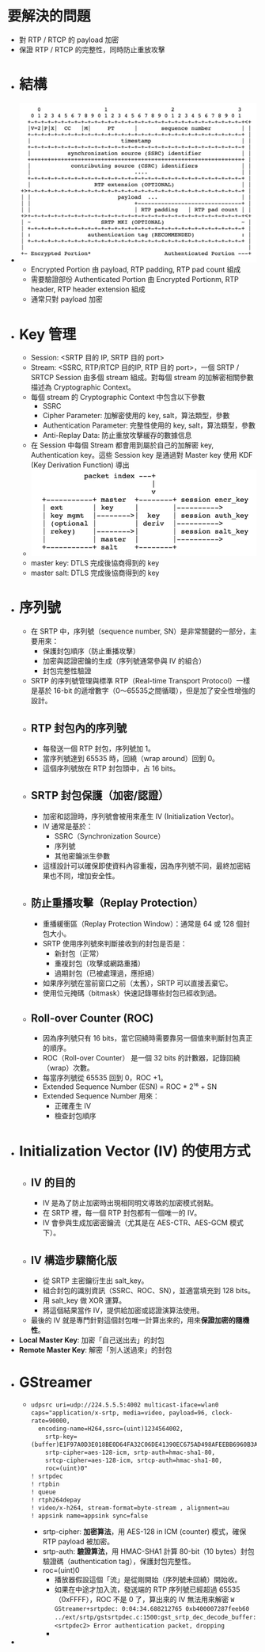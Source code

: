 # 要解決的問題
- 對 RTP / RTCP 的 payload 加密
- 保證 RTP / RTCP 的完整性，同時防止重放攻擊
- # 結構
- ![image.png](../assets/image_1745823294705_0.png)
	- Encrypted Portion 由 payload, RTP padding, RTP pad count 組成
	- 需要驗證部份 Authenticated Portion 由 Encrypted Portionm, RTP header, RTP header extension 組成
	- 通常只對 payload 加密
- # Key 管理
	- Session: <SRTP 目的 IP, SRTP 目的 port>
	- Stream: <SSRC, RTP/RTCP 目的IP, RTP 目的 port>，一個 SRTP / SRTCP Session 由多個 stream 組成。對每個 stream 的加解密相關參數描述為 Cryptographic Context。
	- 每個 stream 的 Cryptographic Context 中包含以下參數
		- SSRC
		- Cipher Parameter: 加解密使用的 key, salt，算法類型，參數
		- Authentication Parameter: 完整性使用的 key, salt，算法類型，參數
		- Anti-Replay Data: 防止重放攻擊緩存的數據信息
	- 在 Session 中每個 Stream 都會用到屬於自己的加解密 key, Authentication key。這些 Session key 是通過對 Master key 使用 KDF (Key Derivation Function) 導出
	- ![image.png](../assets/image_1745824069494_0.png)
	- master key: DTLS 完成後協商得到的 key
	- master salt: DTLS 完成後協商得到的 key
- # 序列號
	- 在 SRTP 中，序列號（sequence number, SN）是非常關鍵的一部分，主要用來：
		- 保護封包順序（防止重播攻擊）
		- 加密與認證密鑰的生成（序列號通常參與 IV 的組合）
		- 封包完整性驗證
	- SRTP 的序列號管理與標準 RTP（Real-time Transport Protocol）一樣是基於 16-bit 的遞增數字（0～65535之間循環），但是加了安全性增強的設計。
	- ## RTP 封包內的序列號
		- 每發送一個 RTP 封包，序列號加 1。
		- 當序列號達到 65535 時，回繞（wrap around）回到 0。
		- 這個序列號放在 RTP 封包頭中，占 16 bits。
	- ## SRTP 封包保護（加密/認證）
		- 加密和認證時，序列號會被用來產生 IV (Initialization Vector)。
		- IV 通常是基於：
			- SSRC（Synchronization Source）
			- 序列號
			- 其他密鑰派生參數
		- 這樣設計可以確保即使資料內容重複，因為序列號不同，最終加密結果也不同，增加安全性。
	- ## 防止重播攻擊（Replay Protection）
		- 重播緩衝區（Replay Protection Window）：通常是 64 或 128 個封包大小。
		- SRTP 使用序列號來判斷接收到的封包是否是：
			- 新封包（正常）
			- 重複封包（攻擊或網路重播）
			- 過期封包（已被處理過，應拒絕）
		- 如果序列號在當前窗口之前（太舊），SRTP 可以直接丟棄它。
		- 使用位元掩碼（bitmask）快速記錄哪些封包已經收到過。
	- ## Roll-over Counter (ROC)
		- 因為序列號只有 16 bits，當它回繞時需要靠另一個值來判斷封包真正的順序。
		- ROC（Roll-over Counter） 是一個 32 bits 的計數器，記錄回繞（wrap）次數。
		- 每當序列號從 65535 回到 0，ROC +1。
		- Extended Sequence Number (ESN) = ROC * 2¹⁶ + SN
		- Extended Sequence Number 用來：
			- 正確產生 IV
			- 檢查封包順序
- #  Initialization Vector (IV) 的使用方式
	- ## IV 的目的
		- IV 是為了防止加密時出現相同明文導致的加密模式弱點。
		- 在 SRTP 裡，每一個 RTP 封包都有一個唯一的 IV。
		- IV 會參與生成加密密鑰流（尤其是在 AES-CTR、AES-GCM 模式下）。
	- ## IV 構造步驟簡化版
		- 從 SRTP 主密鑰衍生出 salt_key。
		- 組合封包的識別資訊（SSRC、ROC、SN），並適當填充到 128 bits。
		- 用 salt_key 做 XOR 運算。
		- 將這個結果當作 IV，提供給加密或認證演算法使用。
	- 最後的 IV 就是專門針對這個封包唯一計算出來的，用來**保證加密的隨機性**。
- **Local Master Key**: 加密「自己送出去」的封包
- **Remote Master Key**: 解密「別人送過來」的封包
- # GStreamer
	- ```
	  udpsrc uri=udp://224.5.5.5:4002 multicast-iface=wlan0 
	  caps="application/x-srtp, media=video, payload=96, clock-rate=90000, 
	  	encoding-name=H264,ssrc=(uint)1234564002,
	      srtp-key=(buffer)E1F97A0D3E018BE0D64FA32C06DE41390EC675AD498AFEEBB6960B3AABE6, 
	      srtp-cipher=aes-128-icm, srtp-auth=hmac-sha1-80, 
	      srtcp-cipher=aes-128-icm, srtcp-auth=hmac-sha1-80, 
	      roc=(uint)0" 
	  ! srtpdec 
	  ! rtpbin 
	  ! queue 
	  ! rtph264depay 
	  ! video/x-h264, stream-format=byte-stream , alignment=au 
	  ! appsink name=appsink sync=false
	  ```
		- srtp-cipher: **加密算法**，用 AES-128 in ICM (counter) 模式，確保 RTP payload 被加密。
		- srtp-auth: **驗證算法**，用 HMAC-SHA1 計算 80-bit（10 bytes）封包驗證碼（authentication tag），保護封包完整性。
		- roc=(uint)0
			- 播放器假設這個「流」是從剛開始（序列號未回繞）開始收。
			- 如果在中途才加入流，發送端的 RTP 序列號已經超過 65535（0xFFFF），ROC 不是 0 了，算出來的 IV 無法用來解密
			  `W GStreamer+srtpdec: 0:04:34.688212765 0xb400007287feeb60 ../ext/srtp/gstsrtpdec.c:1500:gst_srtp_dec_decode_buffer:<srtpdec2> Error authentication packet, dropping`
			-
-